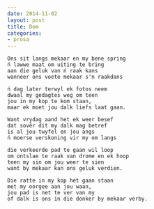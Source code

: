 ```yaml
---
date: 2014-11-02
layout: post
title: Dom
categories:
- prosa
---
```


    Ons sit langs mekaar en my bene spring
    ń lawwe maat om uiting te bring
    aan die geluk van ń raak kans
    wanneer ons voete mekaar s'n raakdans
    
    ń dag later terwyl ek fotos neem
    dwaal my gedagtes weg om teen
    jou in my kop te kom staan,
    maar ek moet jou dalk liefs laat gaan.
    
    Want vrydag aand het ek weer besef
    dat sovêr dit my dalk mag betref
    is al jou twyfel en jou angs
    ń moerse verskoning vir my om langs
    
    die verkeerde pad te gaan wil loop
    om ontslae te raak van drome en ek hoop
    teen my sin om jou weer te sien
    want by mekaar kan ons geluk verdien.
    
    Die ratte in my kop het gaan staan
    met my oorgee aan jou waan,
    jou pad is net te ver van my
    of dalk is ons in die donker by mekaar verby.
